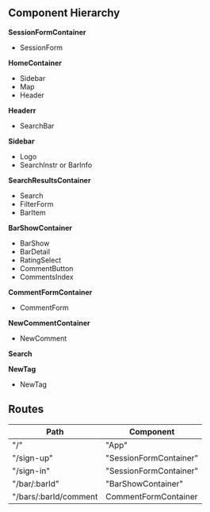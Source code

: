 ## Component Hierarchy

**SessionFormContainer**
 - SessionForm

**HomeContainer**
 - Sidebar
 - Map
 - Header

**Headerr**
- SearchBar

**Sidebar**
- Logo
- SearchInstr or BarInfo

**SearchResultsContainer**
 - Search
 - FilterForm
 - BarItem

**BarShowContainer**
 - BarShow
 - BarDetail
 - RatingSelect
 - CommentButton
 - CommentsIndex


**CommentFormContainer**
 - CommentForm

**NewCommentContainer**
 - NewComment

**Search**

**NewTag**
 - NewTag

## Routes

|Path   | Component   |
|-------|-------------|
| "/" | "App" |
| "/sign-up" | "SessionFormContainer" |
| "/sign-in" | "SessionFormContainer" |
| "/bar/:barId" | "BarShowContainer" |
| "/bars/:barId/comment | CommentFormContainer |
